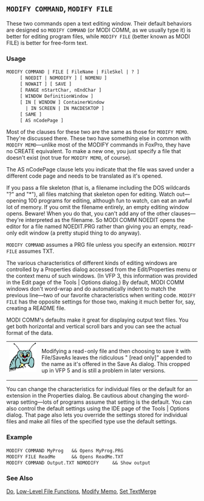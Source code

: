 ## `MODIFY COMMAND`, `MODIFY FILE`

These two commands open a text editing window. Their default behaviors are designed so `MODIFY COMMAND` (or MODI COMM, as we usually type it) is better for editing program files, while `MODIFY FILE` (better known as MODI FILE) is better for free-form text.

### Usage

```foxpro
MODIFY COMMAND | FILE [ FileName | FileSkel | ? ]
     [ NOEDIT | NOMODIFY ] [ NOMENU ]
     [ NOWAIT ] [ SAVE ]
     [ RANGE nStartChar, nEndChar ]
     [ WINDOW DefinitionWindow ]
     [ IN [ WINDOW ] ContainerWindow
       | IN SCREEN | IN MACDESKTOP ]
     [ SAME ]
     [ AS nCodePage ]
```

Most of the clauses for these two are the same as those for `MODIFY MEMO`. They're discussed there. These two have something else in common with `MODIFY MEMO`&mdash;unlike most of the MODIFY commands in FoxPro, they have no CREATE equivalent. To make a new one, you just specify a file that doesn't exist (not true for `MODIFY MEMO`, of course).

The AS nCodePage clause lets you indicate that the file was saved under a different code page and needs to be translated as it's opened.

If you pass a file skeleton (that is, a filename including the DOS wildcards "?" and "\*"), all files matching that skeleton open for editing. Watch out&mdash;opening 100 programs for editing, although fun to watch, can eat an awful lot of memory. If you omit the filename entirely, an empty editing window opens. Beware! When you do that, you can't add any of the other clauses&mdash;they're interpreted as the filename. So MODI COMM NOEDIT opens the editor for a file named NOEDIT.PRG rather than giving you an empty, read-only edit window (a pretty stupid thing to do anyway).

`MODIFY COMMAND` assumes a PRG file unless you specify an extension. `MODIFY FILE` assumes TXT.

The various characteristics of different kinds of editing windows are controlled by a Properties dialog accessed from the Edit/Properties menu or the context menu of such windows. (In VFP 3, this information was provided in the Edit page of the Tools | Options dialog.) By default, MODI COMM windows don't word-wrap and do automatically indent to match the previous line&mdash;two of our favorite characteristics when writing code. `MODIFY FILE` has the opposite settings for those two, making it much better for, say, creating a README file. 

MODI COMM's defaults make it great for displaying output text files. You get both horizontal and vertical scroll bars and you can see the actual format of the data.

<table>
<tr>
  <td width="17%" valign="top">
<img width="95" height="78" src="bug.gif">
  </td>
  <td width="83%">
  <p>Modifying a read-only file and then choosing to save it with File/SaveAs leaves the ridiculous &quot; [read only]&quot; appended to the name as it's offered in the Save As dialog. This cropped up in VFP 5 and is still a problem in later versions.</p>
  </td>
 </tr>
</table>

You can change the characteristics for individual files or the default for an extension in the Properties dialog. Be cautious about changing the word-wrap setting&mdash;lots of programs assume that setting is the default. You can also control the default settings using the IDE page of the Tools | Options dialog. That page also lets you override the settings stored for individual files and make all files of the specified type use the default settings.

### Example

```foxpro
MODIFY COMMAND MyProg   && Opens MyProg.PRG
MODIFY FILE ReadMe      && Opens ReadMe.TXT
MODIFY COMMAND Output.TXT NOMODIFY     && Show output
```
### See Also

[Do](s4g164.md), [Low-Level File Functions](s4g194.md), [Modify Memo](s4g060.md), [Set TextMerge](s4g161.md)